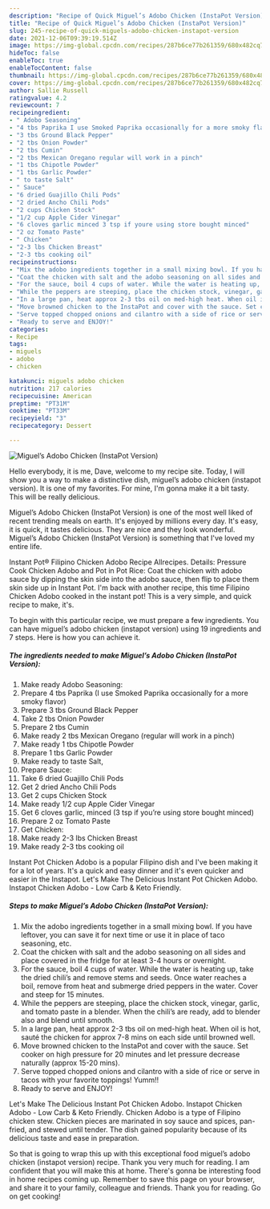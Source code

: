 ```yaml
---
description: "Recipe of Quick Miguel’s Adobo Chicken (InstaPot Version)"
title: "Recipe of Quick Miguel’s Adobo Chicken (InstaPot Version)"
slug: 245-recipe-of-quick-miguels-adobo-chicken-instapot-version
date: 2021-12-06T09:39:19.514Z
image: https://img-global.cpcdn.com/recipes/287b6ce77b261359/680x482cq70/miguels-adobo-chicken-instapot-version-recipe-main-photo.jpg
hideToc: false
enableToc: true
enableTocContent: false
thumbnail: https://img-global.cpcdn.com/recipes/287b6ce77b261359/680x482cq70/miguels-adobo-chicken-instapot-version-recipe-main-photo.jpg
cover: https://img-global.cpcdn.com/recipes/287b6ce77b261359/680x482cq70/miguels-adobo-chicken-instapot-version-recipe-main-photo.jpg
author: Sallie Russell
ratingvalue: 4.2
reviewcount: 7
recipeingredient:
- " Adobo Seasoning"
- "4 tbs Paprika I use Smoked Paprika occasionally for a more smoky flavor"
- "3 tbs Ground Black Pepper"
- "2 tbs Onion Powder"
- "2 tbs Cumin"
- "2 tbs Mexican Oregano regular will work in a pinch"
- "1 tbs Chipotle Powder"
- "1 tbs Garlic Powder"
- " to taste Salt"
- " Sauce"
- "6 dried Guajillo Chili Pods"
- "2 dried Ancho Chili Pods"
- "2 cups Chicken Stock"
- "1/2 cup Apple Cider Vinegar"
- "6 cloves garlic minced 3 tsp if youre using store bought minced"
- "2 oz Tomato Paste"
- " Chicken"
- "2-3 lbs Chicken Breast"
- "2-3 tbs cooking oil"
recipeinstructions:
- "Mix the adobo ingredients together in a small mixing bowl. If you have leftover, you can save it for next time or use it in place of taco seasoning, etc."
- "Coat the chicken with salt and the adobo seasoning on all sides and place covered in the fridge for at least 3-4 hours or overnight."
- "For the sauce, boil 4 cups of water. While the water is heating up, take the dried chili’s and remove stems and seeds. Once water reaches a boil, remove from heat and submerge dried peppers in the water. Cover and steep for 15 minutes."
- "While the peppers are steeping, place the chicken stock, vinegar, garlic, and tomato paste in a blender. When the chili’s are ready, add to blender also and blend until smooth."
- "In a large pan, heat approx 2-3 tbs oil on med-high heat. When oil is hot, sauté the chicken for approx 7-8 mins on each side until browned well."
- "Move browned chicken to the InstaPot and cover with the sauce. Set cooker on high pressure for 20 minutes and let pressure decrease naturally (approx 15-20 mins)."
- "Serve topped chopped onions and cilantro with a side of rice or serve in tacos with your favorite toppings! Yumm!!"
- "Ready to serve and ENJOY!"
categories:
- Recipe
tags:
- miguels
- adobo
- chicken

katakunci: miguels adobo chicken 
nutrition: 217 calories
recipecuisine: American
preptime: "PT31M"
cooktime: "PT33M"
recipeyield: "3"
recipecategory: Dessert

---
```



![Miguel’s Adobo Chicken (InstaPot Version)](https://img-global.cpcdn.com/recipes/287b6ce77b261359/680x482cq70/miguels-adobo-chicken-instapot-version-recipe-main-photo.jpg)

Hello everybody, it is me, Dave, welcome to my recipe site. Today, I will show you a way to make a distinctive dish, miguel’s adobo chicken (instapot version). It is one of my favorites. For mine, I'm gonna make it a bit tasty. This will be really delicious.

Miguel’s Adobo Chicken (InstaPot Version) is one of the most well liked of recent trending meals on earth. It's enjoyed by millions every day. It's easy, it is quick, it tastes delicious. They are nice and they look wonderful. Miguel’s Adobo Chicken (InstaPot Version) is something that I've loved my entire life.

Instant Pot® Filipino Chicken Adobo Recipe Allrecipes. Details: Pressure Cook Chicken Adobo and Pot in Pot Rice: Coat the chicken with adobo sauce by dipping the skin side into the adobo sauce, then flip to place them skin side up in Instant Pot. I&#39;m back with another recipe, this time Filipino Chicken Adobo cooked in the instant pot! This is a very simple, and quick recipe to make, it&#39;s.


To begin with this particular recipe, we must prepare a few ingredients. You can have miguel’s adobo chicken (instapot version) using 19 ingredients and 7 steps. Here is how you can achieve it.

<!--inarticleads1-->

##### The ingredients needed to make Miguel’s Adobo Chicken (InstaPot Version):

1. Make ready  Adobo Seasoning:
1. Prepare 4 tbs Paprika (I use Smoked Paprika occasionally for a more smoky flavor)
1. Prepare 3 tbs Ground Black Pepper
1. Take 2 tbs Onion Powder
1. Prepare 2 tbs Cumin
1. Make ready 2 tbs Mexican Oregano (regular will work in a pinch)
1. Make ready 1 tbs Chipotle Powder
1. Prepare 1 tbs Garlic Powder
1. Make ready  to taste Salt,
1. Prepare  Sauce:
1. Take 6 dried Guajillo Chili Pods
1. Get 2 dried Ancho Chili Pods
1. Get 2 cups Chicken Stock
1. Make ready 1/2 cup Apple Cider Vinegar
1. Get 6 cloves garlic, minced (3 tsp if you’re using store bought minced)
1. Prepare 2 oz Tomato Paste
1. Get  Chicken:
1. Make ready 2-3 lbs Chicken Breast
1. Make ready 2-3 tbs cooking oil


Instant Pot Chicken Adobo is a popular Filipino dish and I&#39;ve been making it for a lot of years. It&#39;s a quick and easy dinner and it&#39;s even quicker and easier in the Instapot. Let&#39;s Make The Delicious Instant Pot Chicken Adobo. Instapot Chicken Adobo - Low Carb & Keto Friendly. 

<!--inarticleads2-->

##### Steps to make Miguel’s Adobo Chicken (InstaPot Version):

1. Mix the adobo ingredients together in a small mixing bowl. If you have leftover, you can save it for next time or use it in place of taco seasoning, etc.
1. Coat the chicken with salt and the adobo seasoning on all sides and place covered in the fridge for at least 3-4 hours or overnight.
1. For the sauce, boil 4 cups of water. While the water is heating up, take the dried chili’s and remove stems and seeds. Once water reaches a boil, remove from heat and submerge dried peppers in the water. Cover and steep for 15 minutes.
1. While the peppers are steeping, place the chicken stock, vinegar, garlic, and tomato paste in a blender. When the chili’s are ready, add to blender also and blend until smooth.
1. In a large pan, heat approx 2-3 tbs oil on med-high heat. When oil is hot, sauté the chicken for approx 7-8 mins on each side until browned well.
1. Move browned chicken to the InstaPot and cover with the sauce. Set cooker on high pressure for 20 minutes and let pressure decrease naturally (approx 15-20 mins).
1. Serve topped chopped onions and cilantro with a side of rice or serve in tacos with your favorite toppings! Yumm!!
1. Ready to serve and ENJOY!

Let&#39;s Make The Delicious Instant Pot Chicken Adobo. Instapot Chicken Adobo - Low Carb & Keto Friendly. Chicken Adobo is a type of Filipino chicken stew. Chicken pieces are marinated in soy sauce and spices, pan-fried, and stewed until tender. The dish gained popularity because of its delicious taste and ease in preparation. 

So that is going to wrap this up with this exceptional food miguel’s adobo chicken (instapot version) recipe. Thank you very much for reading. I am confident that you will make this at home. There's gonna be interesting food in home recipes coming up. Remember to save this page on your browser, and share it to your family, colleague and friends. Thank you for reading. Go on get cooking!
